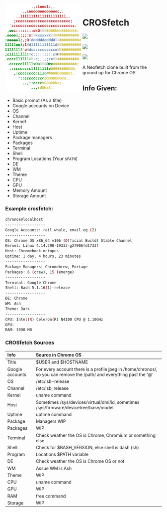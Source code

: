<img src="/CROSfetch_Logo.png" alt="CROSfetch logo" align="left">
<h1 align="left">CROSfetch</h1>
<p align="left"> <a href="./LICENSE.md"><img src="https://img.shields.io/badge/License-MIT-blueviolet.svg" height="25px"></a>
<p align="left"> <a href="https://github.com/railwhale/CROSfetch/releases"><img src="https://img.shields.io/badge/Version-0.0-blueviolet" height="25px"></a>
<p align="left"> <a href=""><img src="https://img.shields.io/badge/Lines-404-blueviolet" height="25px"></a>
 
A Neofetch clone built from the ground up for Chrome OS  

 
## Info Given:
 - Basic prompt (As a title)
 - Google accounts on Device
 - OS
 - Channel
 - Kerne1
 - Host
 - Uptime
 - Package managers
 - Packages
 - Terminal
 - Shell
 - Program Locations (Your ```$PATH```)
 - DE
 - WM
 - Theme
 - CPU
 - GPU
 - Memory Amount
 - Storage Amount


### Example crosfetch:
```bash
chronos@localhost
------------------ 
Google Accounts: rail.whale, email.eg (2)
------------------
OS: Chrome OS x86_64 v106 (Official Build) Stable Channel
Kernel: Linux 4.14.290-19333-g27906fd1733f
Host: Chromebook octopus
Uptime: 1 day, 4 hours, 23 minutes
------------------
Package Managers: Chromebrew, Portage
Packages: 6 (crew), 15 (emerge)
------------------
Terminal: Google Chrome
Shell: Bash 5.1.16(1)-release
------------------
DE: Chrome
WM: Ash
Theme: Dark
------------------
CPU: Intel(R) Celeron(R) N4100 CPU @ 1.10GHz
GPU: 
RAM: 3990 MB
```
 
### CROSfetch Sources
| Info |	Source in Chrome OS |
|:-----|:----|
| Title	|	$USER and $HOSTNAME |
| Google accounts	|	For every account there is a profile jpeg in /home/chronos/, so you can remove the /path/ and everything past the '@' |
| OS	|	/etc/lsb-release |
| Channel	|	/etc/lsb_release |
| Kernel	|	uname command |
| Host	|	Sometimes /sys/devices/virtual/dmi/id, sometimes /sys/firmware/devicetree/base/model |
| Uptime	|	uptime command |
| Package |	Managers	WIP |
| Packages	|	WIP |
| Terminal	|	Check weather the OS is Chrome, Chromium or something else |
| Shell	|	Check for $BASH_VERSION, else shell is dash (sh) |
| Program |	Locations	$PATH variable |
| DE	|	Check weather the OS is Chrome OS or not |
| WM	|	Assue WM is Ash |
| Theme	|	WIP |
| CPU	|	uname command |
| GPU	|	WIP |
| RAM	|	free command |
| Storage	|	WIP |
